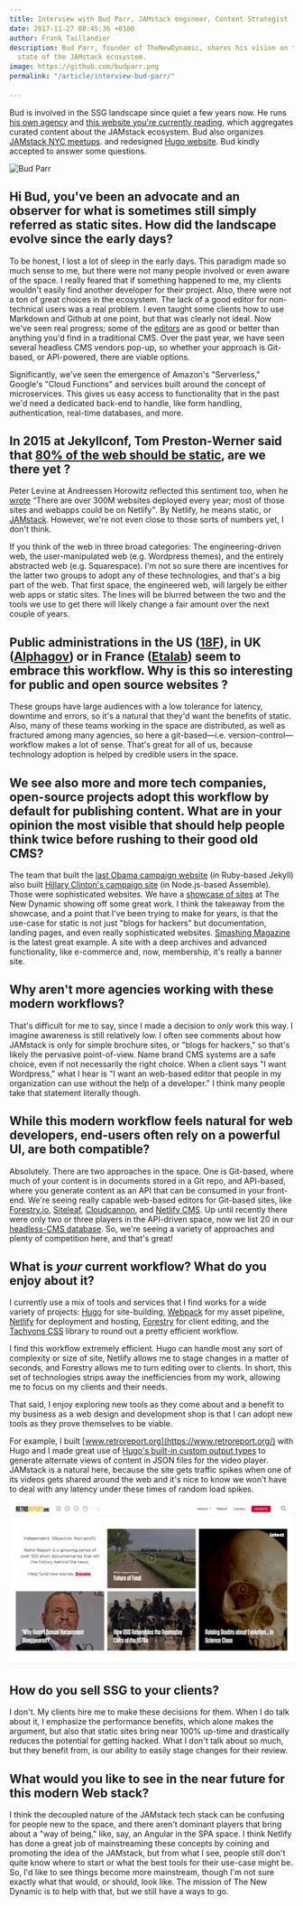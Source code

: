 ```yaml
---
title: Interview with Bud Parr, JAMstack engineer, Content Strategist
date: 2017-11-27 08:45:36 +0100
author: Frank Taillandier
description: Bud Parr, founder of TheNewDynamic, shares his vision on the current
  state of the JAMstack ecosystem.
image: https://github.com/budparr.png
permalink: "/article/interview-bud-parr/"

---
```

Bud is involved in the SSG landscape since quiet a few years now. He runs [his
own agency](https://www.thenewdynamic.com/) and [this website you're currently
reading](https://thenewdynamic.org), which aggregates curated content about the
JAMstack ecosystem. Bud also organizes [JAMstack NYC
meetups](http://www.meetup.com/the-new-dynamic/). and redesigned [Hugo
website](https://gohugo.io/). Bud kindly accepted to answer some questions.

![Bud Parr](https://github.com/budparr.png)

## Hi Bud, you've been an advocate and an observer for what is sometimes still simply referred as static sites. How did the landscape evolve since the early days?

To be honest, I lost a lot of sleep in the early days. This paradigm made so
much sense to me, but there were not many people involved or even aware of the
space. I really feared that if something happened to me, my clients wouldn't
easily find another developer for their project. Also, there were not a ton of
great choices in the ecosystem. The lack of a good editor for non-technical
users was a real problem. I even taught some clients how to use Markdown and
Github at one point, but that was clearly not ideal. Now we've seen real
progress; some of the [editors](/tools/content-management/) are as good or
better than anything you'd find in a traditional CMS.
Over the past year, we have seen several headless CMS vendors pop-up,
so whether your approach is Git-based, or API-powered, there are viable options.

Significantly, we've seen the emergence of Amazon's "Serverless," Google's
"Cloud Functions" and services built around the concept of microservices. This
gives us easy access to functionality that in the past we'd need a dedicated
back-end to handle, like form handling, authentication, real-time databases, and
more.

## In 2015 at Jekyllconf, Tom Preston-Werner said that [80% of the web should be static](https://www.youtube.com/watch?v=BMve1OCKj6M&t=39m55s), are we there yet ?

Peter Levine at Andreessen Horowitz reflected this sentiment too, when he
[wrote](https://a16z.com/2017/08/09/netlify/) <q>There are over 300M websites
deployed every year; most of those sites and webapps could be on Netlify</q>.
By Netlify, he means static, or [JAMstack](https://jamstack.org/). However,
we're not even close to those sorts of numbers yet, I don't think.

If you think of the web in three broad categories: The engineering-driven web,
the user-manipulated web (e.g. Wordpress themes), and the entirely abstracted
web (e.g. Squarespace). I'm not so sure there are incentives for the latter two
groups to adopt any of these technologies, and that's a big part of the web.
That first space, the engineered web, will largely be either web apps or static
sites. The lines will be blurred between the two and the tools we use to get
there will likely change a fair amount over the next couple of years.

## Public administrations in the US ([18F](https://18f.gsa.gov/)), in UK ([Alphagov](https://github.com/alphagov)) or in France ([Etalab](https://www.etalab.gouv.fr)) seem to embrace this workflow. Why is this so interesting for public and open source websites ?

These groups have large audiences with a low tolerance for latency, downtime and
errors, so it's a natural that they'd want the benefits of static. Also, many of
these teams working in the space are distributed, as well as fractured among
many agencies, so here a git-based—i.e. version-control—workflow makes a lot of
sense. That's great for all of us, because technology adoption is helped by
credible users in the space.

## We see also more and more tech companies, open-source projects adopt this workflow by default for publishing content. What are in your opinion the most visible that should help people think twice before rushing to their good old CMS?

The team that built the [last Obama campaign
website](http://kylerush.net/blog/meet-the-obama-campaigns-250-million-fundraising-platform/)
(in Ruby-based Jekyll) also built [Hillary Clinton's campaign
site](https://web.archive.org/web/20160701080059/https://www.hillaryclinton.com/)
(in Node.js-based Assemble). Those were sophisticated websites. We have a
[showcase of sites](/showcase/) at The New Dynamic showing off some great work.
I think the takeaway from the showcase, and a point that I've been trying to
make for years, is that the use-case for static is not just "blogs for hackers"
but documentation, landing pages, and even really sophisticated websites.
[Smashing Magazine](https://www.smashingmagazine.com/) is the latest great
example. A site with a deep archives and advanced functionality, like e-commerce
and, now, membership, it's really a banner site.

## Why aren't more agencies working with these modern workflows?

That's difficult for me to say, since I made a decision to *only* work this way.
I imagine awareness is still relatively low. I often see comments about how
JAMstack is only for simple brochure sites, or "blogs for hackers," so that's
likely the pervasive point-of-view. Name brand CMS systems are a safe choice,
even if not necessarily the right choice. When a client says "I want Wordpress,"
what I hear is "I want an web-based editor that people in my organization can
use without the help of a developer." I think many people take that statement
literally though.

## While this modern workflow feels natural for web developers, end-users often rely on a powerful UI, are both compatible?

Absolutely. There are two approaches in the space. One is Git-based, where much
of your content is in documents stored in a Git repo, and API-based, where you
generate content as an API that can be consumed in your front-end. We're seeing
really capable web-based editors for Git-based sites, like
[Forestry.io](https://forestry.io/), [Siteleaf](https://siteleaf.com),
[Cloudcannon](https://cloudcannon.com), and [Netlify
CMS](http://netlifycms.org/). Up until recently there were only two or three
players in the API-driven space, now we list 20 in our [headless-CMS
database](/tools/content-management/headless-cms/). So, we're seeing a variety
of approaches and plenty of competition here, and that's great!

## What is _your_ current workflow? What do you enjoy about it?

I currently use a mix of tools and services that I find works for a wide variety
of projects: [Hugo](https://gohugo.io) for site-building,
[Webpack](https://webpack.js.org/) for my asset pipeline,
[Netlify](https://netlify.com) for deployment and hosting,
[Forestry](https://forestry.io/) for client editing, and the [Tachyons
CSS](http://tachyons.io/) library to round out a pretty efficient workflow.

I find this workflow extremely efficient. Hugo can handle most any sort of
complexity or size of site, Netlify allows me to stage changes in a matter of
seconds, and Forestry allows me to turn editing over to clients. In short, this
set of technologies strips away the inefficiencies from my work, allowing me to
focus on my clients and their needs.

That said, I enjoy exploring new tools as they come about and a benefit to my
business as a web design and development shop is that I can adopt new tools as
they prove themselves to be viable.

For example, I built [www.retroreport.org](https://www.retroreport.org/) with
Hugo and I made great use of [Hugo's built-in custom output types](https://gohugo.io/templates/output-formats/) to generate
alternate views of content in JSON files for the video player. JAMstack is a
natural here, because the site gets traffic spikes when one of its videos gets
shared around the web and it's nice to know we won't have to deal with any
latency under these times of random load spikes.

[![retroreport.org](/uploads/retroreportorg.jpg)](https://www.retroreport.org)

## How do you sell SSG to your clients?

I don't. My clients hire me to make these decisions for them. When I do talk
about it, I emphasize the performance benefits, which alone makes the argument,
but also that static sites bring near 100% up-time and drastically reduces the
potential for getting hacked. What I don't talk about so much, but they benefit
from, is our ability to easily stage changes for their review.

## What would you like to see in the near future for this modern Web stack?

I think the decoupled nature of the JAMstack tech stack can be confusing for
people new to the space, and there aren't dominant players that bring about a
"way of being," like, say, an Angular in the SPA space. I think Netlify has done
a great job of mainstreaming these concepts by coining and promoting the idea of
the JAMstack, but from what I see, people still don't quite know where to start
or what the best tools for their use-case might be. So, I'd like to see things
become more mainstream, though I'm not sure exactly what that would, or should,
look like. The mission of The New Dynamic is to help with that, but we still
have a ways to go.
